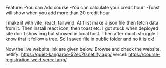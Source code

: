 Feature:
-You can Add course
-You can calculate your credit hour'
-Toast will show when you add more than 20 credit hour

I make it with vite, react, tailwind. At first make a json file then fetch data from it. Then install react icon, then toast etc. I got stuck when deployed site don't show img but showed in local host. Then after much struggle I know that it follow a tree. So I saved file in public folder and no it is ok!

Now the live website link are given below. Browse and check the website. 
netlify: https://quiet-kangaroo-52ec70.netlify.app/
vercel: https://course-registration-weld.vercel.app/
